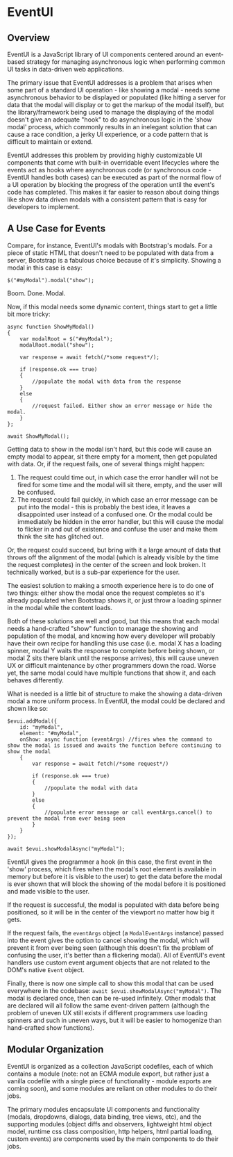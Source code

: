 # EventUI

## Overview
EventUI is a JavaScript library of UI components centered around an event-based strategy for managing asynchronous logic when performing common UI tasks in data-driven web applications.

The primary issue that EventUI addresses is a problem that arises when some part of a standard UI operation - like showing a modal - needs some asynchronous behavior to be displayed or populated (like hitting a server for data that the modal will display or to get the markup of the modal itself), but the library/framework being used to manage the displaying of the modal doesn't give an adequate "hook" to do asynchronous logic in the 'show modal' process, which commonly results in an inelegant solution that can cause a race condition, a jerky UI experience, or a code pattern that is difficult to maintain or extend. 

EventUI addresses this problem by providing highly customizable UI components that come with built-in overridable event lifecycles where the events act as hooks where asynchronous code (or synchronous code - EventUI handles both cases) can be executed as part of the normal flow of a UI operation by blocking the progress of the operation until the event's code has completed. This makes it far easier to reason about doing things like show data driven modals with a consistent pattern that is easy for developers to implement.

## A Use Case for Events

Compare, for instance, EventUI's modals with Bootstrap's modals. For a piece of static HTML that doesn't need to be populated with data from a server, Bootstrap is a fabulous choice because of it's simplicity. Showing a modal in this case is easy:

	$("#myModal").modal("show");

Boom. Done. Modal. 

Now, if this modal needs some dynamic content, things start to get a little bit more tricky:

	async function ShowMyModal()
	{
		var modalRoot = $("#myModal");
		modalRoot.modal("show");

		var response = await fetch(/*some request*/);

		if (response.ok === true)
		{
			//populate the modal with data from the response
		}
		else
		{
			//request failed. Either show an error message or hide the modal.
		}
	};

	await ShowMyModal();

Getting data to show in the modal isn't hard, but this code will cause an empty modal to appear, sit there empty for a moment, then get populated with data. Or, if the request fails, one of several things might happen:
1. The request could time out, in which case the error handler will not be fired for some time and the modal will sit there, empty, and the user will be confused.
1. The request could fail quickly, in which case an error message can be put into the modal - this is probably the best idea, it leaves a disappointed user instead of a confused one. Or the modal could be immediately be hidden in the error handler, but this will cause the modal to flicker in and out of existence and confuse the user and make them think the site has glitched out.

Or, the request could succeed, but bring with it a large amount of data that throws off the alignment of the modal (which is already visible by the time the request completes) in the center of the screen and look broken. It technically worked, but is a sub-par experience for the user.

The easiest solution to making a smooth experience here is to do one of two things: either show the modal once the request completes so it's already populated when Bootstrap shows it, or just throw a loading spinner in the modal while the content loads. 

Both of these solutions are well and good, but this means that each modal needs a hand-crafted "show" function to manage the showing and population of the modal, and knowing how every developer will probably have their own recipe for handling this use case (i.e. modal X has a loading spinner, modal Y waits the response to complete before being shown, or modal Z sits there blank until the response arrives), this will cause uneven UX or difficult maintenance by other programmers down the road. Worse yet, the same modal could have multiple functions that show it, and each behaves differently.

What is needed is a little bit of structure to make the showing a data-driven modal a more uniform process. In EventUI, the modal could be declared and shown like so:

    $evui.addModal({
        id: "myModal",
        element: "#myModal",
        onShow: async function (eventArgs) //fires when the command to show the modal is issued and awaits the function before continuing to show the modal
        {
            var response = await fetch(/*some request*/)

            if (response.ok === true)
            {
                //populate the modal with data 
            }
            else
            {
                //populate error message or call eventArgs.cancel() to prevent the modal from ever being seen
            }
        }
    });

    await $evui.showModalAsync("myModal");

EventUI gives the programmer a hook (in this case, the first event in the 'show' process, which fires when the modal's root element is available in memory but before it is visible to the user) to get the data before the modal is ever shown that will block the showing of the modal before it is positioned and made visible to the user. 

If the request is successful, the modal is populated with data before being positioned, so it will be in the center of the viewport no matter how big it gets. 

If the request fails, the `eventArgs` object (a `ModalEventArgs` instance) passed into the event gives the option to cancel showing the modal, which will prevent it from ever being seen (although this doesn't fix the problem of confusing the user, it's better than a flickering modal). All of EventUI's event handlers use custom event argument objects that are not related to the DOM's native `Event` object.

Finally, there is now one simple call to show this modal that can be used everywhere in the codebase: `await $evui.showModalAsync("myModal")`. The modal is declared once, then can be re-used infinitely. Other modals that are declared will all follow the same event-driven pattern (although the problem of uneven UX still exists if different programmers use loading spinners and such in uneven ways, but it will be easier to homogenize than hand-crafted show functions).

## Modular Organization
EventUI is organized as a collection JavaScript codefiles, each of which contains a module (note: not an ECMA module export, but rather just a vanilla codefile with a single piece of functionality - module exports are coming soon), and some modules are reliant on other modules to do their jobs. 

The primary modules encapsulate UI components and functionality (modals, dropdowns, dialogs, data binding, tree views, etc), and the supporting modules (object diffs and observers, lightweight html object model, runtime css class composition, http helpers, html partial loading, custom events) are components used by the main components to do their jobs.